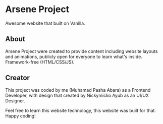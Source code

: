# Arsene Project
Awesome website that built on Vanilla.

## About
Arsene Project were created to provide content including website layouts and animations, publicly open
for everyone to learn what's inside. Framework-free (HTML/CSS/JS).

## Creator
This project was coded by me (Muhamad Pasha Abara) as a Frontend Developer,
with design that created by Nickymicko Ayub as an UI/UX Designer.

Feel free to learn this website technology, this website was built for that.
Happy coding!
